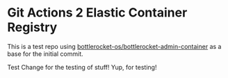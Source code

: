 # Git Actions 2 Elastic Container Registry
This is a test repo using [bottlerocket-os/bottlerocket-admin-container](https://github.com/bottlerocket-os/bottlerocket-admin-container) as a base for the initial commit.

Test Change for the testing of stuff! Yup, for testing!
